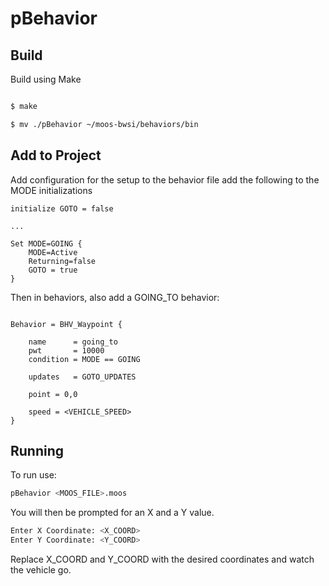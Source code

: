 # pBehavior

## Build

Build using Make
```bash

$ make

$ mv ./pBehavior ~/moos-bwsi/behaviors/bin

```

## Add to Project

Add configuration for the setup to the behavior file add the following to the MODE initializations

```
initialize GOTO = false

...

Set MODE=GOING {
    MODE=Active
    Returning=false
    GOTO = true
}
```

Then in behaviors, also add a GOING_TO behavior:
```

Behavior = BHV_Waypoint {

    name      = going_to
    pwt       = 10000
    condition = MODE == GOING

    updates   = GOTO_UPDATES

    point = 0,0

    speed = <VEHICLE_SPEED>
}

```

## Running

To run use:

```bash
pBehavior <MOOS_FILE>.moos
```
You will then be prompted for an X and a Y value.
```bash
Enter X Coordinate: <X_COORD>
Enter Y Coordinate: <Y_COORD>
```
Replace X_COORD and Y_COORD with the desired coordinates and watch the vehicle go.